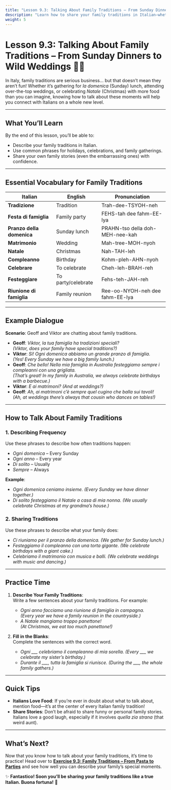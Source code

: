 ```yaml
---
title: "Lesson 9.3: Talking About Family Traditions – From Sunday Dinners to Wild Weddings"
description: "Learn how to share your family traditions in Italian—whether it’s Sunday pasta or that cousin who dances on tables at weddings."
weight: 5
---
```


# Lesson 9.3: Talking About Family Traditions – From Sunday Dinners to Wild Weddings 🍝🎉  

In Italy, family traditions are serious business… but that doesn’t mean they aren’t fun! Whether it’s gathering for *la domenica* (Sunday) lunch, attending over-the-top weddings, or celebrating *Natale* (Christmas) with more food than you can imagine, knowing how to talk about these moments will help you connect with Italians on a whole new level.

---

## What You’ll Learn  

By the end of this lesson, you’ll be able to:  
- Describe your family traditions in Italian.  
- Use common phrases for holidays, celebrations, and family gatherings.  
- Share your own family stories (even the embarrassing ones) with confidence.  

---

## Essential Vocabulary for Family Traditions  

| Italian             | English               | Pronunciation       |  
|---------------------|-----------------------|---------------------|  
| **Tradizione**      | Tradition              | Trah-dee-TSYOH-neh  |  
| **Festa di famiglia** | Family party        | FEHS-tah dee fahm-EE-lya |  
| **Pranzo della domenica** | Sunday lunch     | PRAHN-tso della doh-MEH-nee-kah |  
| **Matrimonio**      | Wedding                | Mah-tree-MOH-nyoh   |  
| **Natale**          | Christmas              | Nah-TAH-leh         |  
| **Compleanno**      | Birthday               | Kohm-pleh-AHN-nyoh  |  
| **Celebrare**       | To celebrate           | Cheh-leh-BRAH-reh   |  
| **Festeggiare**     | To party/celebrate     | Fehs-teh-JAH-reh    |  
| **Riunione di famiglia** | Family reunion   | Ree-oo-NYOH-neh dee fahm-EE-lya |  

---

## Example Dialogue  

**Scenario**: Geoff and Viktor are chatting about family traditions.

- **Geoff**: *Viktor, la tua famiglia ha tradizioni speciali?*  
  *(Viktor, does your family have special traditions?)*  
- **Viktor**: *Sì! Ogni domenica abbiamo un grande pranzo di famiglia.*  
  *(Yes! Every Sunday we have a big family lunch.)*  
- **Geoff**: *Che bello! Nella mia famiglia in Australia festeggiamo sempre i compleanni con una grigliata.*  
  *(That’s great! In my family in Australia, we always celebrate birthdays with a barbecue.)*  
- **Viktor**: *E ai matrimoni?* *(And at weddings?)*  
- **Geoff**: *Ah, ai matrimoni c’è sempre quel cugino che balla sui tavoli!*  
  *(Ah, at weddings there’s always that cousin who dances on tables!)*  

---

## How to Talk About Family Traditions  

### 1. Describing Frequency  
Use these phrases to describe how often traditions happen:  
- *Ogni domenica* – Every Sunday  
- *Ogni anno* – Every year  
- *Di solito* – Usually  
- *Sempre* – Always  

**Example**:  
- *Ogni domenica ceniamo insieme.* *(Every Sunday we have dinner together.)*  
- *Di solito festeggiamo il Natale a casa di mia nonna.* *(We usually celebrate Christmas at my grandma’s house.)*  

### 2. Sharing Traditions  
Use these phrases to describe what your family does:  
- *Ci riuniamo per il pranzo della domenica.* *(We gather for Sunday lunch.)*  
- *Festeggiamo il compleanno con una torta gigante.* *(We celebrate birthdays with a giant cake.)*  
- *Celebriamo il matrimonio con musica e balli.* *(We celebrate weddings with music and dancing.)*  

---

## Practice Time  

1. **Describe Your Family Traditions**:  
   Write a few sentences about your family traditions. For example:  
   - *Ogni anno facciamo una riunione di famiglia in campagna.*  
     *(Every year we have a family reunion in the countryside.)*  
   - *A Natale mangiamo troppo panettone!*  
     *(At Christmas, we eat too much panettone!)*  

2. **Fill in the Blanks**:  
   Complete the sentences with the correct word.  
   - *Ogni ___ celebriamo il compleanno di mia sorella.* *(Every ___ we celebrate my sister’s birthday.)*  
   - *Durante il ___, tutta la famiglia si riunisce.* *(During the ___, the whole family gathers.)*  

---

## Quick Tips  

- **Italians Love Food**: If you’re ever in doubt about what to talk about, mention food—it’s at the center of every Italian family tradition!  
- **Share Stories**: Don’t be afraid to share funny or personal family stories. Italians love a good laugh, especially if it involves *quella zia strana* (that weird aunt).  

---

## What’s Next?  

Now that you know how to talk about your family traditions, it’s time to practice! Head over to [**Exercise 9.3: Family Traditions – From Pasta to Parties**](../exercise9-3/) and see how well you can describe your family’s special moments.

✨ **Fantastico! Soon you’ll be sharing your family traditions like a true Italian. Buona fortuna!** 🎉  
